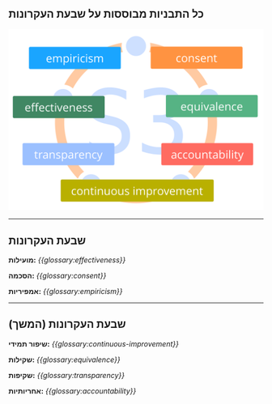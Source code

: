 ## כל התבניות מבוססות על שבעת העקרונות

![inline,fit](img/framework/s3-principles-plain.png)

* * *

## שבעת העקרונות

**מועילות:** *{{glossary:effectiveness}}*

**הסכמה:** *{{glossary:consent}}*

**אמפיריות:** *{{glossary:empiricism}}*

* * *

## שבעת העקרונות (המשך)

**שיפור תמידי:** *{{glossary:continuous-improvement}}*

**שקילות:** *{{glossary:equivalence}}*

**שקיפות:** *{{glossary:transparency}}*

**אחריותיות:** *{{glossary:accountability}}*